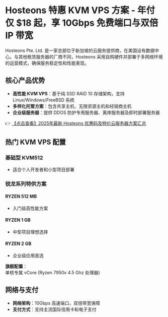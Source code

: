 # Hosteons 特惠 KVM VPS 方案 - 年付仅 $18 起，享 10Gbps 免费端口与双倍 IP 带宽

Hosteons Pte. Ltd. 是一家总部位于新加坡的云服务提供商，在美国设有数据中心。与其他租赁服务器的厂商不同，Hosteons 采用自购硬件并部署于多网络环境的运营模式，确保服务稳定性和性能表现。

## 核心产品优势
- **高性能 KVM VPS**：基于纯 SSD RAID 10 存储架构，支持 Linux/Windows/FreeBSD 系统
- **多样化托管方案**：包含共享主机、无限资源主机和经销商主机
- **企业级服务器**：提供 DDOS 防护专用服务器、离岸服务器及即时部署服务器

👉 [【点击查看】2025年最新 Hosteons 优惠码及特价云服务器方案汇总](https://bit.ly/hosteons)

## 热门 KVM VPS 配置
### 基础型 KVM512
- 适合个人开发者和小型项目部署

### 锐龙系列特供方案
#### RYZEN 512 MB
- 入门级高性能方案

#### RYZEN 1 GB
- 中型项目理想选择

#### RYZEN 2 GB
- 企业级应用首选

**旗舰配置**：  
单核专属 vCore (Ryzen 7950x 4.5 Ghz 处理器)

## 网络与支付
- **网络架构**：10Gbps 高速端口，双倍带宽保障
- **支付方式**：支持主流国际信用卡和电子支付